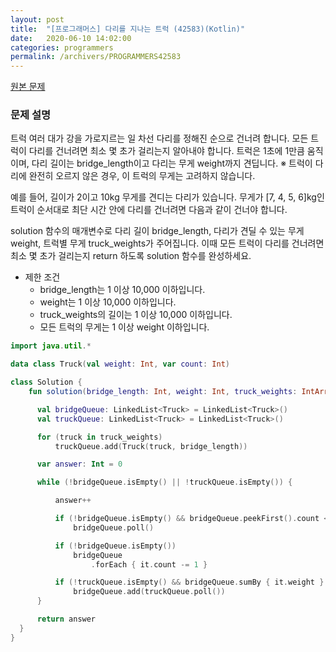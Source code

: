 ```yaml
---
layout: post
title:  "[프로그래머스] 다리를 지나는 트럭 (42583)(Kotlin)"
date:   2020-06-10 14:02:00
categories: programmers
permalink: /archivers/PROGRAMMERS42583
---
```


[원본 문제](https://www.acmicpc.net/problem/1000)

### 문제 설명

트럭 여러 대가 강을 가로지르는 일 차선 다리를 정해진 순으로 건너려 합니다. 모든 트럭이 다리를 건너려면 최소 몇 초가 걸리는지 알아내야 합니다. 트럭은 1초에 1만큼 움직이며, 다리 길이는 bridge_length이고 다리는 무게 weight까지 견딥니다.
※ 트럭이 다리에 완전히 오르지 않은 경우, 이 트럭의 무게는 고려하지 않습니다.

예를 들어, 길이가 2이고 10kg 무게를 견디는 다리가 있습니다. 무게가 [7, 4, 5, 6]kg인 트럭이 순서대로 최단 시간 안에 다리를 건너려면 다음과 같이 건너야 합니다.

solution 함수의 매개변수로 다리 길이 bridge_length, 다리가 견딜 수 있는 무게 weight, 트럭별 무게 truck_weights가 주어집니다. 이때 모든 트럭이 다리를 건너려면 최소 몇 초가 걸리는지 return 하도록 solution 함수를 완성하세요.

  * 제한 조건
    - bridge_length는 1 이상 10,000 이하입니다.
    - weight는 1 이상 10,000 이하입니다.
    - truck_weights의 길이는 1 이상 10,000 이하입니다.
    - 모든 트럭의 무게는 1 이상 weight 이하입니다.


```kotlin
import java.util.*

data class Truck(val weight: Int, var count: Int)

class Solution {
    fun solution(bridge_length: Int, weight: Int, truck_weights: IntArray): Int {

      val bridgeQueue: LinkedList<Truck> = LinkedList<Truck>()
      val truckQueue: LinkedList<Truck> = LinkedList<Truck>()

      for (truck in truck_weights)
          truckQueue.add(Truck(truck, bridge_length))

      var answer: Int = 0

      while (!bridgeQueue.isEmpty() || !truckQueue.isEmpty()) {

          answer++

          if (!bridgeQueue.isEmpty() && bridgeQueue.peekFirst().count < 2)
              bridgeQueue.poll()

          if (!bridgeQueue.isEmpty())
              bridgeQueue
                  .forEach { it.count -= 1 }

          if (!truckQueue.isEmpty() && bridgeQueue.sumBy { it.weight } + truckQueue.peek().weight <= weight)
              bridgeQueue.add(truckQueue.poll())
      }

      return answer
  }
}
```
